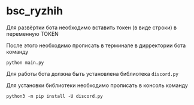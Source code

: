 # bsc_ryzhih

Для развёртки бота необходимо вставить токен (в виде строки) в переменную TOKEN

После этого необходимо прописать в терминале в дирректории бота команду 

`python main.py`

Для работы бота должна быть установлена библиотека `discord.py`

Для установки библиотеки необходимо прописать в консоль команду

`python3 -m pip install -U discord.py`
